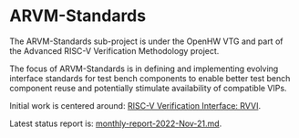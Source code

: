 # ARVM-Standards

The ARVM-Standards sub-project is under the OpenHW VTG and part of the Advanced RISC-V Verification Methodology project.

The focus of ARVM-Standards is in defining and implementing evolving interface standards for test bench components to enable better test bench component reuse and potentially stimulate availability of compatible VIPs.

Initial work is centered around: [RISC-V Verification Interface: RVVI](https://github.com/riscv-verification/RVVI).

Latest status report is: [monthly-report-2022-Nov-21.md](https://github.com/openhwgroup/programs/blob/master/TGs/verification-task-group/projects/ARVM-Standards/meetings/2022/monthly-report-2022-Nov-21.md).


